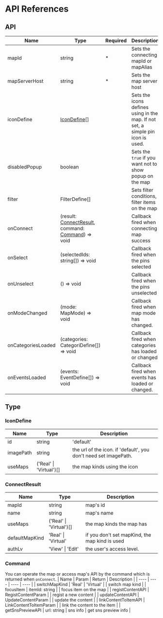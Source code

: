 # API References

## API

| Name | Type | Required | Description |
| ---- | ---- | ---- | ---- |
| mapId | string | * | Sets the connecting mapId or mapAlias |
| mapServerHost | string | * | Sets the map server host |
| iconDefine | [IconDefine](#icondefine)[] |  | Sets the icons defines using in the map.  If not set, a simple pin icon is used. |
| disabledPopup | boolean | | Sets the `true` if you want not to show popup on the map |
| filter | FilterDefine[] | | Sets filter conditions, filter items on the map |
| onConnect | (result: [ConnectResult](#connectresult), command: [Command](#command)) => void | | Callback fired when connecting map success |
| onSelect | (selectedIds: string[]) => void | | Callback fired when the pins selected |
| onUnselect | () => void | | Callback fired when the pins unselected |
| onModeChanged | (mode: MapMode) => void | | Callback fired when map mode has changed. |
| onCategoriesLoaded | (categories: CategoriDefine[]) => void | | Callback fired when categories has loaded or changed. |
| onEventsLoaded | (events: EventDefine[]) => void | | Callback fired when events has loaded or changed. |

## Type
### IconDefine
| Name | Type | Description |
| ---- | ---- | ---- |
| id | string | 'default' | the icon id. when 'default', you can use default icon. |
| imagePath | string | the url of the icon. if 'default', you don't need set imagePath. |
| useMaps | ('Real' \| 'Virtual')[] | the map kinds using the icon |

### ConnectResult
| Name | Type | Description |
| ---- | ---- | ---- |
| mapId | string | map's id |
| name | string | map's name |
| useMaps | ('Real' \| 'Virtual')[] | the map kinds the map has |
| defaultMapKind | 'Real' \| 'Virtual' | if you don't set mapKind, the map kind is used |
| authLv | 'View' \| 'Edit' | the user's access level. |

### Command
You can operate the map or access map's API by the command which is returned when `onConnect`.
| Name | Param | Return | Description |
| ---- | ---- | ---- | ---- |
| switchMapKind | 'Real' \| 'Virtual' | | switch map kind |
| focusItem | itemId: string | | focus item on the map |
| registContentAPI | RegistContentParam | | regist a new content |
| updateContentAPI | UpdateContentParam | | update the content |
| linkContentToItemAPI | LinkContentToItemParam | | link the content to the item |
| getSnsPreviewAPI | url: string | sns info | get sns preview info |

